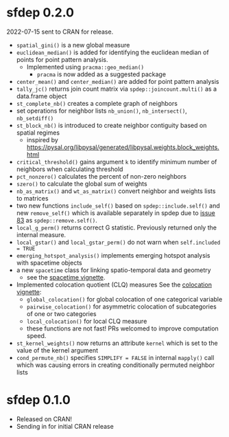 # sfdep 0.2.0

2022-07-15 sent to CRAN for release.

- `spatial_gini()` is a new global measure
- `euclidean_median()` is added for identifying the euclidean median of points for point pattern analysis. 
  - Implemented using `pracma::geo_median()`
    - `pracma` is now added as a suggested package
- `center_mean()` and `center_median()` are added for point pattern analysis
- `tally_jc()` returns join count matrix via `spdep::joincount.multi()` as a data.frame object
- `st_complete_nb()` creates a complete graph of neighbors 
- set operations for neighbor lists `nb_union()`, `nb_intersect()`, `nb_setdiff()`
- `st_block_nb()` is introduced to create neighbor contiguity based on spatial regimes
  - inspired by https://pysal.org/libpysal/generated/libpysal.weights.block_weights.html
- `critical_threshold()` gains argument `k` to identify minimum number of neighbors when calculating threshold
- `pct_nonzero()` calculates the percent of non-zero neighbors
- `szero()` to calculate the global sum of weights
- `nb_as_matrix()` and `wt_as_matrix()` convert neighbor and weights lists to matrices
- two new functions `include_self()` based on `spdep::include.self()` and new `remove_self()` which is available separately in spdep due to [issue 83](https://github.com/r-spatial/spdep/issues/83) as `spdep::remove.self()`. 
- `local_g_perm()` returns correct G statistic. Previously returned only the internal measure.  
- `local_gstar()` and `local_gstar_perm()` do not warn when `self.included = TRUE`
- `emerging_hotspot_analysis()` implements emerging hotspot analysis with spacetime objects
- a new `spacetime` class for linking spatio-temporal data and geometry
  - see the [spacetime vignette](https://sfdep.josiahparry.com/articles/spacetime-s3.html).
- Implemented colocation quotient (CLQ) measures See the [colocation vignette](https://sfdep.josiahparry.com/articles/colocation-analysis.html):
  - `global_colocation()` for global colocation of one categorical variable
  - `pairwise_colocation()` for asymmetric colocation of subcategories of one or two categories
  - `local_colocation()` for local CLQ measure
  - these functions are not fast! PRs welcomed to improve computation speed.
- `st_kernel_weights()` now returns an attribute `kernel` which is set to the value of the kernel argument
- `cond_permute_nb()` specifies `SIMPLIFY = FALSE` in internal `mapply()` call which was causing errors in creating conditionally permuted neighbor lists

# sfdep 0.1.0

* Released on CRAN!
* Sending in for initial CRAN release
